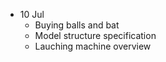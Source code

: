 + 10 Jul
    - Buying balls and bat
    - Model structure specification
    - Lauching machine overview 